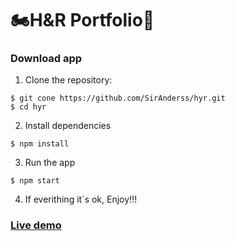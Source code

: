 # 🏍️H&R Portfolio🛵

### Download app

1. Clone the repository:

```
$ git cone https://github.com/SirAnderss/hyr.git
$ cd hyr
```

2. Install dependencies

```
$ npm install
```

3. Run the app

```
$ npm start
```

4. If everithing it´s ok, Enjoy!!!

### [Live demo](https://hyr-dev.web.app/)
